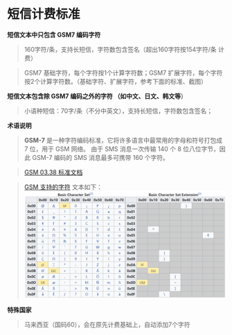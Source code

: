 # 短信计费标准

**短信文本中只包含 GSM7 编码字符**

> 160字符/条，支持长短信，字符数包含签名（超出160字符按154字符/条 计费）

> GSM7 基础字符，每个字符按1个计算字符数；GSM7 扩展字符，每个字符按2个计算字符数。（基础字符、扩展字符，参考下面的标准、截图）

**短信文本包含除 GSM7 编码之外的字符 （如中文、日文、韩文等**）

> 小语种短信：70字/条（不分中英文），支持长短信，字符数包含签名；

**术语说明**

> **GSM-7** 是一种字符编码标准，它将许多语言中最常用的字母和符号打包成 7 位，用于 GSM 网络。 由于 SMS 消息一次传输 140 个 8 位八位字节，因此 GSM-7 编码的 SMS 消息最多可携带 160 个字符。

> [GSM 03.38 标准文档](http://www.etsi.org/deliver/etsi_gts/03/0338/05.00.00_60/gsmts_0338v050000p.pdf)

> [GSM 支持的字符](https://en.wikipedia.org/wiki/GSM_03.38#GSM_7-bit_default_alphabet_and_extension_table_of_3GPP_TS_23.038_.2F_GSM_03.38) 文本如下：![Gsm7 字符](https://github.com/nxtele/http-api-document/blob/main/1.png?raw=true)

**特殊国家**  
> 马来西亚（国码60），会在原先计费基础上，自动添加7个字符